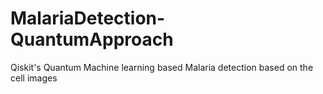 # MalariaDetection-QuantumApproach
Qiskit's Quantum Machine learning based Malaria detection based on the cell images
